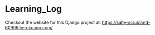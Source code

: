 # Learning_Log

Checkout the website for this Django project at:
https://salty-scrubland-60906.herokuapp.com/
